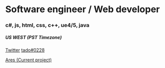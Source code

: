 # Software engineer / Web developer

### c#, js, html, css, c++, ue4/5, java
##### US WEST (PST Timezone)



[Twitter](http://https://twitter.com/tadofrr/)
[tado#0228](http://discord.com/)

[Ares (Current project)](http://discord.com/invite/aresfn/)
